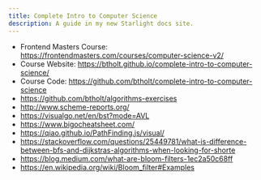 ```yaml
---
title: Complete Intro to Computer Science
description: A guide in my new Starlight docs site.
---
```


* Frontend Masters Course: <https://frontendmasters.com/courses/computer-science-v2/>
* Course Website: <https://btholt.github.io/complete-intro-to-computer-science/>
* Course Code: <https://github.com/btholt/complete-intro-to-computer-science>
* <https://github.com/btholt/algorithms-exercises>
* <http://www.scheme-reports.org/>
* <https://visualgo.net/en/bst?mode=AVL>
* <https://www.bigocheatsheet.com/>
* <https://qiao.github.io/PathFinding.js/visual/>
* <https://stackoverflow.com/questions/25449781/what-is-difference-between-bfs-and-dijkstras-algorithms-when-looking-for-shorte>
* <https://blog.medium.com/what-are-bloom-filters-1ec2a50c68ff>
* <https://en.wikipedia.org/wiki/Bloom_filter#Examples>